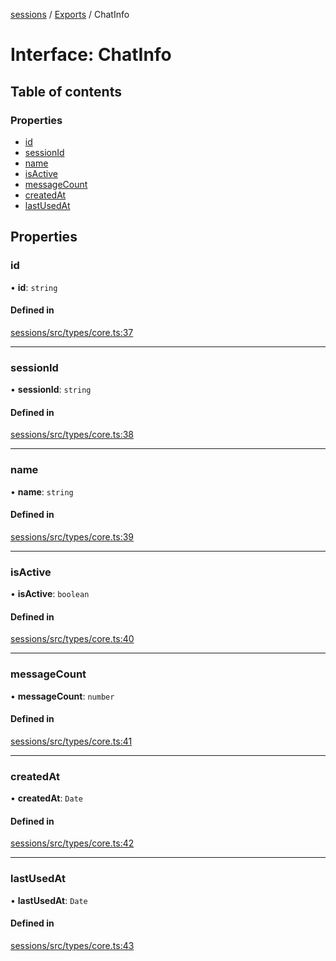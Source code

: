 <!-- 
 ⚠️  AUTO-GENERATED FILE - DO NOT EDIT MANUALLY
 This file is automatically generated by scripts/docs-generator.js
 To make changes, edit the source TypeScript files or update the generator script
-->

[sessions](../../) / [Exports](../modules) / ChatInfo

# Interface: ChatInfo

## Table of contents

### Properties

- [id](ChatInfo#id)
- [sessionId](ChatInfo#sessionid)
- [name](ChatInfo#name)
- [isActive](ChatInfo#isactive)
- [messageCount](ChatInfo#messagecount)
- [createdAt](ChatInfo#createdat)
- [lastUsedAt](ChatInfo#lastusedat)

## Properties

### id

• **id**: `string`

#### Defined in

[sessions/src/types/core.ts:37](https://github.com/woojubb/robota/blob/d84cd2e1e6915e9f7e9aff8f9b06df02e55c139b/packages/sessions/src/types/core.ts#L37)

___

### sessionId

• **sessionId**: `string`

#### Defined in

[sessions/src/types/core.ts:38](https://github.com/woojubb/robota/blob/d84cd2e1e6915e9f7e9aff8f9b06df02e55c139b/packages/sessions/src/types/core.ts#L38)

___

### name

• **name**: `string`

#### Defined in

[sessions/src/types/core.ts:39](https://github.com/woojubb/robota/blob/d84cd2e1e6915e9f7e9aff8f9b06df02e55c139b/packages/sessions/src/types/core.ts#L39)

___

### isActive

• **isActive**: `boolean`

#### Defined in

[sessions/src/types/core.ts:40](https://github.com/woojubb/robota/blob/d84cd2e1e6915e9f7e9aff8f9b06df02e55c139b/packages/sessions/src/types/core.ts#L40)

___

### messageCount

• **messageCount**: `number`

#### Defined in

[sessions/src/types/core.ts:41](https://github.com/woojubb/robota/blob/d84cd2e1e6915e9f7e9aff8f9b06df02e55c139b/packages/sessions/src/types/core.ts#L41)

___

### createdAt

• **createdAt**: `Date`

#### Defined in

[sessions/src/types/core.ts:42](https://github.com/woojubb/robota/blob/d84cd2e1e6915e9f7e9aff8f9b06df02e55c139b/packages/sessions/src/types/core.ts#L42)

___

### lastUsedAt

• **lastUsedAt**: `Date`

#### Defined in

[sessions/src/types/core.ts:43](https://github.com/woojubb/robota/blob/d84cd2e1e6915e9f7e9aff8f9b06df02e55c139b/packages/sessions/src/types/core.ts#L43)
